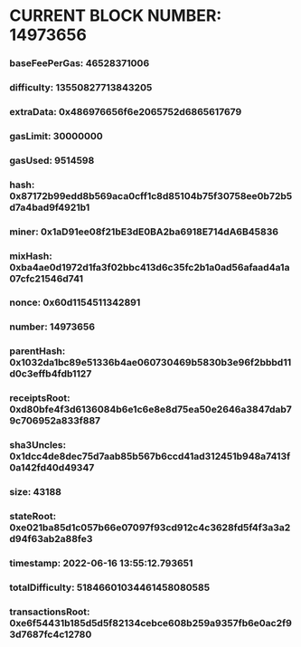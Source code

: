 # CURRENT BLOCK NUMBER: 14973656

### baseFeePerGas: 46528371006
### difficulty: 13550827713843205
### extraData: 0x486976656f6e2065752d6865617679
### gasLimit: 30000000
### gasUsed: 9514598
### hash: 0x87172b99edd8b569aca0cff1c8d85104b75f30758ee0b72b5d7a4bad9f4921b1
### miner: 0x1aD91ee08f21bE3dE0BA2ba6918E714dA6B45836
### mixHash: 0xba4ae0d1972d1fa3f02bbc413d6c35fc2b1a0ad56afaad4a1a07cfc21546d741
### nonce: 0x60d1154511342891
### number: 14973656
### parentHash: 0x1032da1bc89e51336b4ae060730469b5830b3e96f2bbbd11d0c3effb4fdb1127
### receiptsRoot: 0xd80bfe4f3d6136084b6e1c6e8e8d75ea50e2646a3847dab79c706952a833f887
### sha3Uncles: 0x1dcc4de8dec75d7aab85b567b6ccd41ad312451b948a7413f0a142fd40d49347
### size: 43188
### stateRoot: 0xe021ba85d1c057b66e07097f93cd912c4c3628fd5f4f3a3a2d94f63ab2a88fe3
### timestamp: 2022-06-16 13:55:12.793651
### totalDifficulty: 51846601034461458080585
### transactionsRoot: 0xe6f54431b185d5d5f82134cebce608b259a9357fb6e0ac2f93d7687fc4c12780
